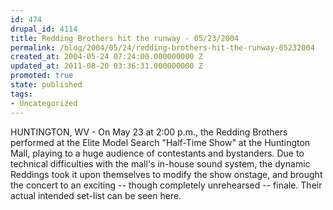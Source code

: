 ```yaml
---
id: 474
drupal_id: 4114
title: Redding Brothers hit the runway - 05/23/2004
permalink: /blog/2004/05/24/redding-brothers-hit-the-runway-05232004
created_at: 2004-05-24 07:24:00.000000000 Z
updated_at: 2011-08-20 03:36:31.000000000 Z
promoted: true
state: published
tags:
- Uncategorized
---
```

HUNTINGTON, WV - On May 23 at 2:00 p.m., the Redding Brothers performed at the Elite Model Search "Half-Time Show" at the Huntington Mall, playing to a huge audience of contestants and bystanders. Due to technical difficulties with the mall's in-house sound system, the dynamic Reddings took it upon themselves to modify the show onstage, and brought the concert to an exciting -- though completely unrehearsed -- finale. Their actual intended set-list can be seen here.
